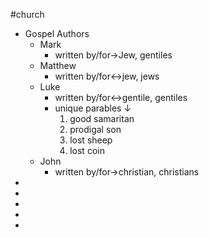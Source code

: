 #church
- Gospel Authors
    - Mark
        - written by/for→Jew, gentiles
    - Matthew
        - written by/for↔jew, jews
    - Luke
        - written by/for↔gentile, gentiles
        - unique parables ↓ 
            1. good samaritan
            2. prodigal son
            3. lost sheep
            4. lost coin
    - John
        - written by/for→christian, christians
- 
- 
- 
- 
- 
